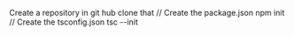 Create a repository in git hub
clone that
// Create the package.json
npm init
// Create the tsconfig.json
tsc --init